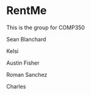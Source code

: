 # RentMe
This is the group for COMP350

Sean Blanchard

Kelsi

Austin Fisher

Roman Sanchez

Charles 
